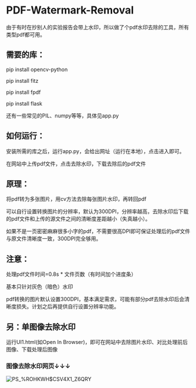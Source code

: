 # PDF-Watermark-Removal
由于有时在抄别人的实验报告会带上水印，所以做了个pdf水印去除的工具，所有类型pdf都可用。

## **需要的库：**

pip install opencv-python

pip install fitz

pip install fpdf

pip install flask

还有一些常见的PIL、numpy等等，具体见app.py

## **如何运行：**

安装所需的库之后，运行app.py，会给出网址（运行在本地），点击进入即可。

在网站中上传pdf文件，点击去除水印，下载去除后的pdf文件

## **原理：**

将pdf转为多张图片，用cv方法去除每张图片水印，再转回pdf

可以自行设置转换图片的分辨率，默认为300DPI，分辨率越高，去除水印后下载的pdf文件和上传的源文件之间的清晰度差距越小（失真越小）。

如果不是一页密密麻麻很多小字的pdf，不需要很高DPI即可保证处理后的pdf文件与原文件清晰度一致，300DPI完全够用。

## **注意：**

处理pdf文件时间=0.8s * 文件页数（有时间加个进度条）

基本只针对灰色（暗色）水印

pdf转换的图片默认设置300DPI，基本满足需求，可能有部分pdf去除水印后会清晰度损失。计划之后再提供自行设置分辨率功能。

## 另：单图像去除水印
运行UI1.html(如Open In Browser)，即可在网站中去除图片水印、对比处理前后图像、下载处理后图像

### 图像去除水印网页↓↓↓

![PS_%ROHKWH$CSV4X1_Z6QRY](https://github.com/StuHude/PDF-Watermark-Removal/assets/89311278/3db93765-0b97-4cfc-a9d4-3fceb2ba68e7)

